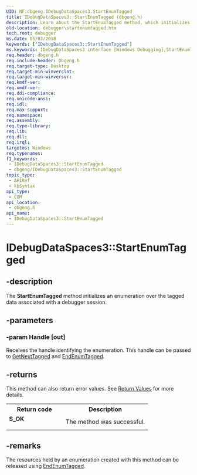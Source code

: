 ```yaml
---
UID: NF:dbgeng.IDebugDataSpaces3.StartEnumTagged
title: IDebugDataSpaces3::StartEnumTagged (dbgeng.h)
description: Learn about the StartEnumTagged method, which initializes an enumeration over the tagged data associated with a debugger session.
old-location: debugger\startenumtagged.htm
tech.root: debugger
ms.date: 05/03/2018
keywords: ["IDebugDataSpaces3::StartEnumTagged"]
ms.keywords: IDebugDataSpaces3 interface [Windows Debugging],StartEnumTagged method, IDebugDataSpaces3.StartEnumTagged, IDebugDataSpaces3::StartEnumTagged, IDebugDataSpaces4 interface [Windows Debugging],StartEnumTagged method, IDebugDataSpaces4::StartEnumTagged, IDebugDataSpaces_bc6f5148-04e1-4912-8ca2-8c095519af8f.xml, StartEnumTagged, StartEnumTagged method [Windows Debugging], StartEnumTagged method [Windows Debugging],IDebugDataSpaces3 interface, StartEnumTagged method [Windows Debugging],IDebugDataSpaces4 interface, dbgeng/IDebugDataSpaces3::StartEnumTagged, dbgeng/IDebugDataSpaces4::StartEnumTagged, debugger.startenumtagged
req.header: dbgeng.h
req.include-header: Dbgeng.h
req.target-type: Desktop
req.target-min-winverclnt: 
req.target-min-winversvr: 
req.kmdf-ver: 
req.umdf-ver: 
req.ddi-compliance: 
req.unicode-ansi: 
req.idl: 
req.max-support: 
req.namespace: 
req.assembly: 
req.type-library: 
req.lib: 
req.dll: 
req.irql: 
targetos: Windows
req.typenames: 
f1_keywords:
 - IDebugDataSpaces3::StartEnumTagged
 - dbgeng/IDebugDataSpaces3::StartEnumTagged
topic_type:
 - APIRef
 - kbSyntax
api_type:
 - COM
api_location:
 - dbgeng.h
api_name:
 - IDebugDataSpaces3::StartEnumTagged
---
```


# IDebugDataSpaces3::StartEnumTagged


## -description

The <b>StartEnumTagged</b> method initializes an enumeration over the tagged data associated with a debugger session.

## -parameters

### -param Handle [out]


Receives the handle identifying the enumeration.  This handle can be passed to <a href="/windows-hardware/drivers/ddi/dbgeng/nf-dbgeng-idebugdataspaces4-getnexttagged">GetNextTagged</a> and <a href="/windows-hardware/drivers/ddi/dbgeng/nf-dbgeng-idebugdataspaces4-endenumtagged">EndEnumTagged</a>.

## -returns

This method can also return error values.  See <a href="/windows-hardware/drivers/debugger/hresult-values">Return Values</a> for more details.

<table>
<tr>
<th>Return code</th>
<th>Description</th>
</tr>
<tr>
<td width="40%">
<dl>
<dt><b>S_OK</b></dt>
</dl>
</td>
<td width="60%">
The method was successful.

</td>
</tr>
</table>

## -remarks

The resources held by an enumeration created with this method can be released using <a href="/windows-hardware/drivers/ddi/dbgeng/nf-dbgeng-idebugdataspaces4-endenumtagged">EndEnumTagged</a>.

